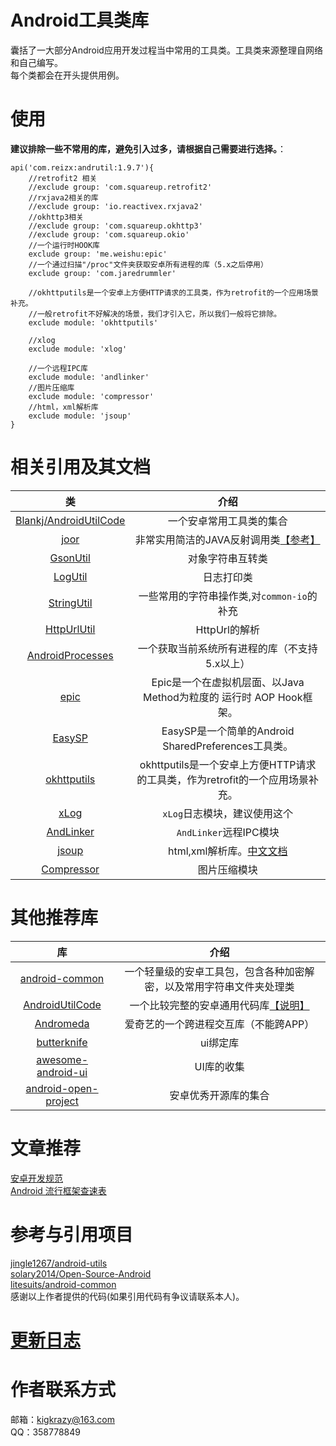 # Android工具类库
囊括了一大部分Android应用开发过程当中常用的工具类。工具类来源整理自网络和自己编写。  
每个类都会在开头提供用例。

# 使用
**建议排除一些不常用的库，避免引入过多，请根据自己需要进行选择。**：  
```
api('com.reizx:andrutil:1.9.7'){
    //retrofit2 相关
    //exclude group: 'com.squareup.retrofit2'
    //rxjava2相关的库
    //exclude group: 'io.reactivex.rxjava2'
    //okhttp3相关
    //exclude group: 'com.squareup.okhttp3'
    //exclude group: 'com.squareup.okio'
    //一个运行时HOOK库
    exclude group: 'me.weishu:epic'
    //一个通过扫描"/proc"文件夹获取安卓所有进程的库（5.x之后停用）
    exclude group: 'com.jaredrummler'
    
    //okhttputils是一个安卓上方便HTTP请求的工具类，作为retrofit的一个应用场景补充。
    //一般retrofit不好解决的场景，我们才引入它，所以我们一般将它排除。
    exclude module: 'okhttputils'

    //xlog
    exclude module: 'xlog'

    //一个远程IPC库
    exclude module: 'andlinker'
    //图片压缩库
    exclude module: 'compressor'
    //html，xml解析库
    exclude module: 'jsoup'
}
```

# 相关引用及其文档
| 类 | 介绍 | 
|:-----:|:-----:|
|[Blankj/AndroidUtilCode][7]|一个安卓常用工具类的集合|
|[joor][1001]|非常实用简洁的JAVA反射调用类[【参考】][1002]|
|[GsonUtil][1]|对象字符串互转类|
|[LogUtil][2]|日志打印类|
|[StringUtil][4]|一些常用的字符串操作类,对`common-io`的补充|
|[HttpUrlUtil][9]|HttpUrl的解析|
|[AndroidProcesses][10]|一个获取当前系统所有进程的库（不支持5.x以上）|
|[epic][11]|Epic是一个在虚拟机层面、以Java Method为粒度的 运行时 AOP Hook框架。|
|[EasySP][12]|EasySP是一个简单的Android SharedPreferences工具类。|
|[okhttputils][13]|okhttputils是一个安卓上方便HTTP请求的工具类，作为retrofit的一个应用场景补充。|
|[xLog][1008]|`xLog`日志模块，建议使用这个|
|[AndLinker][1009]|`AndLinker`远程IPC模块|
|[jsoup][1012]|html,xml解析库。[中文文档][1013]|
|[Compressor][1014]|图片压缩模块|

# 其他推荐库
| 库 | 介绍 | 
|:-----:|:-----:|
|[android-common][1003]|一个轻量级的安卓工具包，包含各种加密解密，以及常用字符串文件夹处理类|
|[AndroidUtilCode][1004]|一个比较完整的安卓通用代码库[【说明】][1005]|
|[Andromeda][1006]|爱奇艺的一个跨进程交互库（不能跨APP）|
|[butterknife][1007]|ui绑定库|
|[awesome-android-ui][1010]|UI库的收集|
|[android-open-project][1011]|安卓优秀开源库的集合|

# 文章推荐
[安卓开发规范](https://github.com/Blankj/AndroidStandardDevelop#5-%E8%B5%84%E6%BA%90%E6%96%87%E4%BB%B6%E8%A7%84%E8%8C%83)  
[Android 流行框架查速表](https://www.ctolib.com/cheatsheets-Android-ch.html)

# 参考与引用项目
[jingle1267/android-utils](https://github.com/jingle1267/android-utils)  
[solary2014/Open-Source-Android](https://github.com/solary2014/Open-Source-Android)  
[litesuits/android-common](https://github.com/litesuits/android-common)  
感谢以上作者提供的代码(如果引用代码有争议请联系本人)。

# [更新日志](UPDATE_LOG.md)


# 作者联系方式
邮箱：kigkrazy@163.com  
QQ：358778849


[1]: https://github.com/kigkrazy/andrutil/blob/master/util/src/main/java/com/reizx/andrutil/GsonUtil.java
[2]: https://github.com/kigkrazy/andrutil/blob/master/util/src/main/java/com/reizx/andrutil/LogUtil.java
[4]: https://github.com/kigkrazy/andrutil/blob/master/util/src/main/java/com/reizx/andrutil/StringUtil.java
[5]: https://github.com/kigkrazy/andrutil/blob/master/doc/README.md
[7]: https://github.com/Blankj/AndroidUtilCode
[8]: https://github.com/orhanobut/logger
[9]: https://github.com/kigkrazy/andrutil/blob/master/util/src/main/java/com/reizx/andrutil/HttpUrlUtil.java
[10]: https://github.com/jaredrummler/AndroidProcesses
[11]: https://github.com/tiann/epic
[12]: https://github.com/WhiteDG/EasySP
[13]: https://github.com/kigkrazy/okhttputils
[14]: doc/LOG-MODULE.md

[1001]: https://github.com/jOOQ/jOOR
[1002]: https://github.com/hl85/openq-blog/blob/75e5a267323e5c84188b2a3199799dab995d43de/posts/joor-source-code-analysis.md
[1003]: https://github.com/litesuits/android-common
[1004]: https://github.com/Blankj/AndroidUtilCode
[1005]: https://github.com/Blankj/AndroidUtilCode/blob/master/utilcode/README-CN.md
[1006]: https://github.com/iqiyi/Andromeda
[1007]: https://github.com/JakeWharton/butterknife
[1008]: https://github.com/elvishew/xLog
[1009]: https://github.com/codezjx/AndLinker
[1010]: https://github.com/wasabeef/awesome-android-ui
[1011]: https://github.com/Trinea/android-open-project
[1012]: https://github.com/jhy/jsoup
[1013]: http://www.open-open.com/jsoup/
[1014]: https://github.com/zetbaitsu/Compressor

